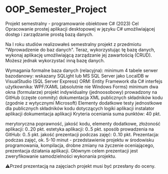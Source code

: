 # OOP_Semester_Project
Projekt semestralny - programowanie obiektowe C# (2023)
Cel
Opracowanie prostej aplikacji desktopowej w języku C# umożliwiającej dostęp i zarządzanie prostą bazą danych.

Na I roku studiów realizowałeś semestralny projekt z przedmiotu "Wprowadzenie do baz danych". Teraz, wykorzystując tę bazę danych, wykonaj aplikację umożliwiającą zarządzanie jej zawartością (CRUD). Możesz jednak wykorzystać inną bazę danych.

Wymagania formalne
baza danych (relacyjna): minimum 4 tabele
serwer bazodanowy: wskazany SQLight lub MS SQL Server jako LocalDB w VisualStudio (SQL Server Express)
ORM: Entity Framework dla C#
interfejs użytkownika: WPF/XAML (absolutnie nie Windows Forms)
minimum dwa okna (formularze)
projekt indywidualny (jednoosobowy) prowadzony na GitHub (częste commity)
dokumentacja XML publicznych składników kodu (zgodnie z wytycznymi Microsoft)
Elementy dodatkowe
testy jednostkowe dla publicznych składników kodu dotyczących logiki aplikacji
instalator aplikacji
dokumentacja aplikacji
Kryteria oceniania
suma punktów: 40 pkt.

merytoryczna poprawność, jakość kodu, elementy dodatkowe, złożoność aplikacji: 0..20 pkt.
estetyka aplikacji: 0..5 pkt.
sposób prowadzenia na GitHub: 0..5 pkt.
jakość prezentacji podczas zajęć: 0..10 pkt.
Prezentacja: podczas zajęć, ok. 5-10 minut - przedstawienie projektu w środowisku programowania, kompilacja, drobne zmiany na życzenie oceniającego, prezentacja działania aplikacji. Głównym celem prezentacji jest zweryfikowanie samodzielności wykonania projektu.

⚠️Przed prezentacją na zajęciach projekt musi być przesłany do oceny.
